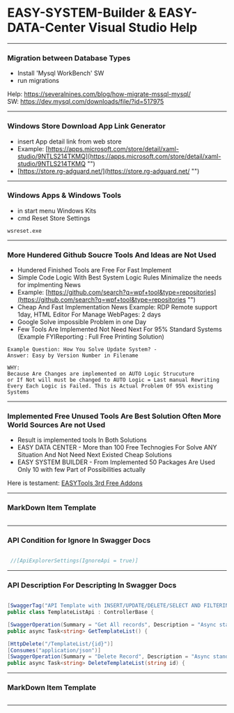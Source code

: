 <a name='assembly'></a>
# EASY-SYSTEM-Builder & EASY-DATA-Center Visual Studio Help

---

### Migration between Database Types
* Install 'Mysql WorkBench' SW
* run migrations 

Help: https://severalnines.com/blog/how-migrate-mssql-mysql/  
SW: https://dev.mysql.com/downloads/file/?id=517975  

---

### Windows Store Download App Link Generator
* insert App detail link from web store
* Example: [https://apps.microsoft.com/store/detail/xaml-studio/9NTLS214TKMQ](https://apps.microsoft.com/store/detail/xaml-studio/9NTLS214TKMQ "")  
* [https://store.rg-adguard.net/](https://store.rg-adguard.net/ "")   

---

### Windows Apps & Windows Tools
* in start menu Windows Kits
* cmd Reset Store Settings
```
wsreset.exe
```

---


### More Hundered Github Soucre Tools And Ideas are Not Used
* Hundered Finished Tools are Free For Fast Implement
* Simple Code Logic With Best System Logic Rules Minimalize the needs for implmenting News
* Example: [https://github.com/search?q=wpf+tool&type=repositories](https://github.com/search?q=wpf+tool&type=repositories "")
* Cheap And Fast Implementation News Example: RDP Remote support 1day, HTML Editor For Manage WebPages: 2 days
* Google Solve impossible Problem in one Day
* Few Tools Are Implemented Not Need Next For 95% Standard Systems (Example FYIReporting : Full Free Printing Solution)


```
Example Question: How You Solve Update System? - 
Answer: Easy by Version Number in Filename 

WHY:
Because Are Changes are implemented on AUTO Logic Strucuture
or If Not will must be changed to AUTO Logic = Last manual Rewriting
Every Each Logic is Failed. This is Actual Problem Of 95% existing Systems

```

---

### Implemented Free Unused Tools Are Best Solution Often More World Sources Are not Used
* Result is implemented tools In Both Solutions
* EASY DATA CENTER - More than 100 Free Technogies For Solve ANY Situation And Not Need Next Existed Cheap Solutions
* EASY SYSTEM BUILDER - From Implemented 50 Packages Are Used Only 10 with few Part of Possibilities actually

Here is testament: [EASYTools 3rd Free Addons](./EASYTools_3rdFreeAddons.MD)  


---


### MarkDown Item Template  
```cs

```

---

### API Condition for Ignore In Swagger Docs

```cs

 //[ApiExplorerSettings(IgnoreApi = true)]

```

---

### API Description For Descripting In Swagger Docs

```cs

[SwaggerTag("API Template with INSERT/UPDATE/DELETE/SELECT AND FILTERING APIs")]
public class TemplateListApi : ControllerBase {

[SwaggerOperation(Summary = "Get All records", Description = "Async standard select record API", OperationId = "Select all records", Tags = new[] { "TemplateListApi" })]
public async Task<string> GetTemplateList() {

[HttpDelete("/TemplateList/{id}")]
[Consumes("application/json")]
[SwaggerOperation(Summary = "Delete Record", Description = "Async standard Delete record API", OperationId = "Delete Record", Tags = new[] { "TemplateListApi" })]
public async Task<string> DeleteTemplateList(string id) {

```
---


### MarkDown Item Template  
```cs

```

---